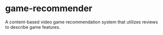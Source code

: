 game-recommender
================

A content-based video game recommendation system that utilizes reviews to describe game features.
